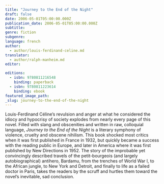 ```yaml
---
title: "Journey to the End of the Night"
draft: false
date: 2006-05-01T05:00:00.000Z
publication_date: 2006-05-01T05:00:00.000Z
subtitle:
genre: fiction
subgenre:
language: french
author:
  - author/louis-ferdinand-celine.md
translator:
  - author/ralph-manheim.md
editor:

editions:
  - isbn: 9780811216548
    binding: paperback
  - isbn: 9780811223614
    binding: ebook
featured_image_path:
_slug: journey-to-the-end-of-the-night
---
```


Louis-Ferdinand Céline’s revulsion and anger at what he considered the idiocy and hypocrisy of society explodes from nearly every page of this novel. Filled with slang and obscenities and written in raw, colloquial language, _Journey to the End of the Night_ is a literary symphony of violence, cruelty and obscene nihilism. This book shocked most critics when it was first published in France in 1932, but quickly became a success with the reading public in Europe, and later in America where it was first published by New Directions in 1952. The story of the improbable yet convincingly described travels of the petit-bourgeois (and largely autobiographical) antihero, Bardamu, from the trenches of World War I, to the African jungle, to New York and Detroit, and finally to life as a failed doctor in Paris, takes the readers by the scruff and hurtles them toward the novel’s inevitable, sad conclusion.

